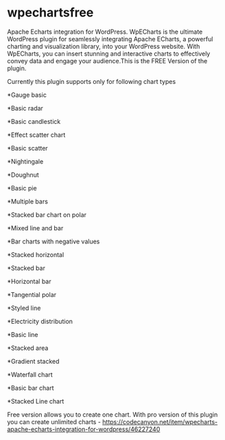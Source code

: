 # wpechartsfree
Apache Echarts integration for WordPress.
WpECharts is the ultimate WordPress plugin for seamlessly integrating Apache ECharts, a powerful charting and visualization library, into your WordPress website. With WpECharts, you can insert stunning and interactive charts to effectively convey data and engage your audience.This is the FREE Version of the plugin.

Currently this plugin supports only for following chart types

*Gauge basic

*Basic radar

*Basic candlestick

*Effect scatter chart

*Basic scatter

*Nightingale

*Doughnut

*Basic pie

*Multiple bars

*Stacked bar chart on polar

*Mixed line and bar

*Bar charts with negative values

*Stacked horizontal

*Stacked bar

*Horizontal bar

*Tangential polar

*Styled line

*Electricity distribution

*Basic line

*Stacked area

*Gradient stacked

*Waterfall chart

*Basic bar chart

*Stacked Line chart

Free version allows you to create one chart.
With pro version of this plugin you can create unlimited charts - https://codecanyon.net/item/wpecharts-apache-echarts-integration-for-wordpress/46227240
